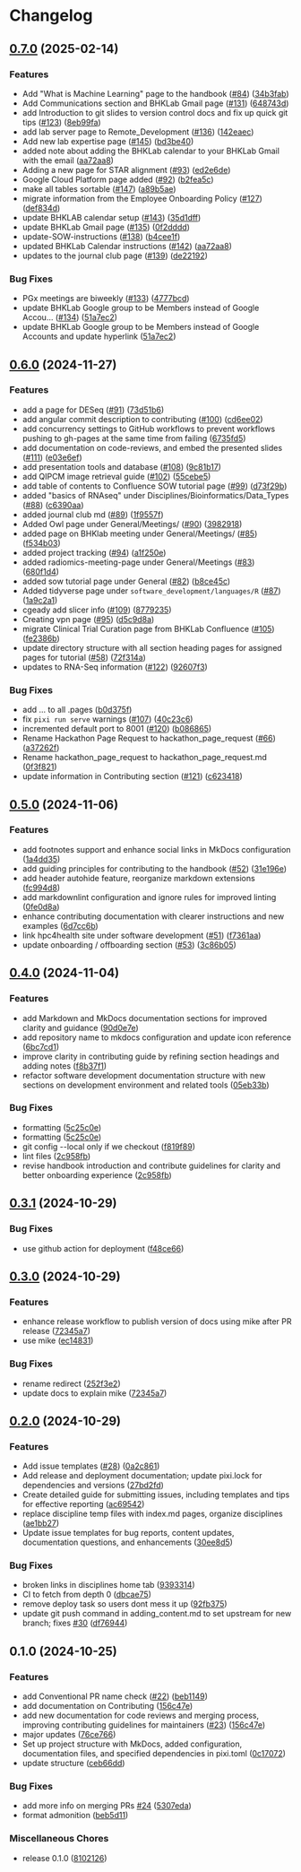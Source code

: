 # Changelog

## [0.7.0](https://github.com/bhklab/handbook/compare/v0.6.0...v0.7.0) (2025-02-14)


### Features

* Add "What is Machine Learning" page to the handbook ([#84](https://github.com/bhklab/handbook/issues/84)) ([34b3fab](https://github.com/bhklab/handbook/commit/34b3fab0c3fce38d56e8a265263cff44ef3958e2))
* Add Communications section and BHKLab Gmail page ([#131](https://github.com/bhklab/handbook/issues/131)) ([648743d](https://github.com/bhklab/handbook/commit/648743d35c64bca06ab149ea03a1cdf4a5573ccb))
* add Introduction to git slides to version control docs and fix up quick git tips ([#123](https://github.com/bhklab/handbook/issues/123)) ([8eb99fa](https://github.com/bhklab/handbook/commit/8eb99fa470c7b0f462ab9be47c0dbc9816830ad0))
* add lab server page to Remote_Development ([#136](https://github.com/bhklab/handbook/issues/136)) ([142eaec](https://github.com/bhklab/handbook/commit/142eaec4b553a5929c438db6cccf6a57d58a15e0))
* Add new lab expertise page ([#145](https://github.com/bhklab/handbook/issues/145)) ([bd3be40](https://github.com/bhklab/handbook/commit/bd3be40224a72955a7f37713ebdb65dfe03e8150))
* added note about adding the BHKLab calendar to your BHKLab Gmail with the email ([aa72aa8](https://github.com/bhklab/handbook/commit/aa72aa876aadbb3c7f191d8ceaceb2d8d313fc3a))
* Adding a new page for STAR alignment ([#93](https://github.com/bhklab/handbook/issues/93)) ([ed2e6de](https://github.com/bhklab/handbook/commit/ed2e6ded55f5b089cc4e0ffef4a03ec066bcd096))
* Google Cloud Platform page added ([#92](https://github.com/bhklab/handbook/issues/92)) ([b2fea5c](https://github.com/bhklab/handbook/commit/b2fea5cfea0bfe1d4e6555f23ec201fa013a1e66))
* make all tables sortable ([#147](https://github.com/bhklab/handbook/issues/147)) ([a89b5ae](https://github.com/bhklab/handbook/commit/a89b5ae1952e5d4f073b154c07079a118e962903))
* migrate information from the Employee Onboarding Policy ([#127](https://github.com/bhklab/handbook/issues/127)) ([def834d](https://github.com/bhklab/handbook/commit/def834db30268c165a4d8c663e5dd416e1fb73f5))
* update BHKLAB calendar setup ([#143](https://github.com/bhklab/handbook/issues/143)) ([35d1dff](https://github.com/bhklab/handbook/commit/35d1dff38b2782392b53c8484b92a960ec716231))
* update BHKLab Gmail page ([#135](https://github.com/bhklab/handbook/issues/135)) ([0f2dddd](https://github.com/bhklab/handbook/commit/0f2dddddc97eca9a2f2032752c26385f55d582fa))
* update-SOW-instructions ([#138](https://github.com/bhklab/handbook/issues/138)) ([b4cee1f](https://github.com/bhklab/handbook/commit/b4cee1fdbc75be5d0d0eb99cb9a4f8912fdaaf75))
* updated BHKLab Calendar instructions ([#142](https://github.com/bhklab/handbook/issues/142)) ([aa72aa8](https://github.com/bhklab/handbook/commit/aa72aa876aadbb3c7f191d8ceaceb2d8d313fc3a))
* updates to the journal club page ([#139](https://github.com/bhklab/handbook/issues/139)) ([de22192](https://github.com/bhklab/handbook/commit/de221926bd1a32b83b7e3c883b7873f08edc7102))


### Bug Fixes

* PGx meetings are biweekly ([#133](https://github.com/bhklab/handbook/issues/133)) ([4777bcd](https://github.com/bhklab/handbook/commit/4777bcd7eeb6788d404979d08df21d40c4b105fa))
* update BHKLab Google group to be Members instead of Google Accou… ([#134](https://github.com/bhklab/handbook/issues/134)) ([51a7ec2](https://github.com/bhklab/handbook/commit/51a7ec2e4da6ccadf59726e63818fb807f0d916f))
* update BHKLab Google group to be Members instead of Google Accounts and update hyperlink ([51a7ec2](https://github.com/bhklab/handbook/commit/51a7ec2e4da6ccadf59726e63818fb807f0d916f))

## [0.6.0](https://github.com/bhklab/handbook/compare/v0.5.0...v0.6.0) (2024-11-27)


### Features

* add a page for DESeq ([#91](https://github.com/bhklab/handbook/issues/91)) ([73d51b6](https://github.com/bhklab/handbook/commit/73d51b6e5e58f1b53afbe61c3b763143a5063cea))
* add angular commit description to contributing ([#100](https://github.com/bhklab/handbook/issues/100)) ([cd6ee02](https://github.com/bhklab/handbook/commit/cd6ee02a2214c3c7383b440b2588235ace526812))
* add concurrency settings to GitHub workflows to prevent workflows pushing to gh-pages at the same time from failing ([6735fd5](https://github.com/bhklab/handbook/commit/6735fd5eb030eefa6d22515543f20025b314f007))
* add documentation on code-reviews, and embed the presented slides  ([#111](https://github.com/bhklab/handbook/issues/111)) ([e03e6ef](https://github.com/bhklab/handbook/commit/e03e6ef2037b573c21317e338bf061e7485ab1c4))
* add presentation tools and database ([#108](https://github.com/bhklab/handbook/issues/108)) ([9c81b17](https://github.com/bhklab/handbook/commit/9c81b170f5d6589c0367f79e3b7625e325a8a724))
* add QIPCM image retrieval guide ([#102](https://github.com/bhklab/handbook/issues/102)) ([55cebe5](https://github.com/bhklab/handbook/commit/55cebe561589616891cf931f7aed0115a18fcc91))
* add table of contents to Confluence SOW tutorial page ([#99](https://github.com/bhklab/handbook/issues/99)) ([d73f29b](https://github.com/bhklab/handbook/commit/d73f29b6f63649bede4d4ab95d8277d1accfbe83))
* added "basics of RNAseq" under Disciplines/Bioinformatics/Data_Types ([#88](https://github.com/bhklab/handbook/issues/88)) ([c6390aa](https://github.com/bhklab/handbook/commit/c6390aa805a523f771c7a54397f26e0ca966fa85))
* added journal club md ([#89](https://github.com/bhklab/handbook/issues/89)) ([1f9557f](https://github.com/bhklab/handbook/commit/1f9557ff62bea359c03fa70fbb497b241fe228cf))
* Added Owl page under General/Meetings/ ([#90](https://github.com/bhklab/handbook/issues/90)) ([3982918](https://github.com/bhklab/handbook/commit/398291893644a103837dceeda673c367d45bce8f))
* added page on BHKlab meeting under General/Meetings/ ([#85](https://github.com/bhklab/handbook/issues/85)) ([f534b03](https://github.com/bhklab/handbook/commit/f534b03dd54009ede9b3ef6f2ced689aff2adb49))
* added project tracking  ([#94](https://github.com/bhklab/handbook/issues/94)) ([a1f250e](https://github.com/bhklab/handbook/commit/a1f250edaeb6ee1e91eb0299017d24088ed133d5))
* added radiomics-meeting-page under General/Meetings ([#83](https://github.com/bhklab/handbook/issues/83)) ([680f1d4](https://github.com/bhklab/handbook/commit/680f1d47cdf1da61dbb9eebbd02ebe9a99a842fb))
* added sow tutorial page under General ([#82](https://github.com/bhklab/handbook/issues/82)) ([b8ce45c](https://github.com/bhklab/handbook/commit/b8ce45c50ca43b33f1db27758ffc43d281c282d9))
* Added tidyverse page under `software_development/languages/R` ([#87](https://github.com/bhklab/handbook/issues/87)) ([1a9c2a1](https://github.com/bhklab/handbook/commit/1a9c2a1ffdd3adb9f63cbdf11cfeacdeec0d7d32))
* cgeady add slicer info ([#109](https://github.com/bhklab/handbook/issues/109)) ([8779235](https://github.com/bhklab/handbook/commit/8779235c8d6524e177ae7430337cedd9e7c66a7c))
* Creating vpn page ([#95](https://github.com/bhklab/handbook/issues/95)) ([d5c9d8a](https://github.com/bhklab/handbook/commit/d5c9d8a1383c0ecefa9bf55757120e67b845e996))
* migrate Clinical Trial Curation page from BHKLab Confluence ([#105](https://github.com/bhklab/handbook/issues/105)) ([fe2386b](https://github.com/bhklab/handbook/commit/fe2386b484fd4b2d732288e3b57341976ebccd2d))
* update directory structure with all section heading pages for assigned pages for tutorial ([#58](https://github.com/bhklab/handbook/issues/58)) ([72f314a](https://github.com/bhklab/handbook/commit/72f314aefc74a2b3acd39a82a4f25f62c8ca7319))
* updates to RNA-Seq information ([#122](https://github.com/bhklab/handbook/issues/122)) ([92607f3](https://github.com/bhklab/handbook/commit/92607f3ce8b24e8400a6f81d92bab9af28663785))


### Bug Fixes

* add ... to all .pages ([b0d375f](https://github.com/bhklab/handbook/commit/b0d375f23a6d2081da5000047809ebb89a3a4d07))
* fix `pixi run serve` warnings ([#107](https://github.com/bhklab/handbook/issues/107)) ([40c23c6](https://github.com/bhklab/handbook/commit/40c23c68dc4e1cde00984b6de226eb70beb69f92))
* incremented default port to 8001 ([#120](https://github.com/bhklab/handbook/issues/120)) ([b086865](https://github.com/bhklab/handbook/commit/b0868655fe318e827e8050e0821bd701856ee55b))
* Rename Hackathon Page Request to hackathon_page_request ([#66](https://github.com/bhklab/handbook/issues/66)) ([a37262f](https://github.com/bhklab/handbook/commit/a37262f2227a4f5239b6a2bacab0ce3b178fd420))
* Rename hackathon_page_request to hackathon_page_request.md ([0f3f821](https://github.com/bhklab/handbook/commit/0f3f821a329a63b4903ab49af4aa40b6a6dd0fef))
* update information in Contributing section ([#121](https://github.com/bhklab/handbook/issues/121)) ([c623418](https://github.com/bhklab/handbook/commit/c623418e21a9db7d0a22f1a7769dbe74a7e40462))

## [0.5.0](https://github.com/bhklab/handbook/compare/v0.4.0...v0.5.0) (2024-11-06)


### Features

* add footnotes support and enhance social links in MkDocs configuration ([1a4dd35](https://github.com/bhklab/handbook/commit/1a4dd35df64827f485d349802d051a51a55a0b1a))
* add guiding principles for contributing to the handbook ([#52](https://github.com/bhklab/handbook/issues/52)) ([31e196e](https://github.com/bhklab/handbook/commit/31e196ea5dcfaa840395e7964975d2cfdac61b9c))
* add header autohide feature, reorganize markdown extensions ([fc994d8](https://github.com/bhklab/handbook/commit/fc994d8310e16f761940a5df11170197795baf61))
* add markdownlint configuration and ignore rules for improved linting ([0fe0d8a](https://github.com/bhklab/handbook/commit/0fe0d8a74c40dc49cb3a733bc55a4ba4aeac48a9))
* enhance contributing documentation with clearer instructions and new examples ([6d7cc6b](https://github.com/bhklab/handbook/commit/6d7cc6b19e68ef1bbb0006b039f501016a2edc80))
* link hpc4health site under software development ([#51](https://github.com/bhklab/handbook/issues/51)) ([f7361aa](https://github.com/bhklab/handbook/commit/f7361aaa8de36788b63ecd1251166b2a66003f92))
* update onboarding / offboarding section ([#53](https://github.com/bhklab/handbook/issues/53)) ([3c86b05](https://github.com/bhklab/handbook/commit/3c86b05db63b51ca21defbb636a6b3b0c509a5c7))

## [0.4.0](https://github.com/bhklab/handbook/compare/v0.3.1...v0.4.0) (2024-11-04)


### Features

* add Markdown and MkDocs documentation sections for improved clarity and guidance ([90d0e7e](https://github.com/bhklab/handbook/commit/90d0e7ee111cab3377dede84e48030b3b7da05e9))
* add repository name to mkdocs configuration and update icon reference ([6bc7cd1](https://github.com/bhklab/handbook/commit/6bc7cd1fababa5ed91bcb29b5b87f978f4a5550b))
* improve clarity in contributing guide by refining section headings and adding notes ([f8b37f1](https://github.com/bhklab/handbook/commit/f8b37f1d40603913dcbf477b1c62fd9523e5d725))
* refactor software development documentation structure with new sections on development environment and related tools ([05eb33b](https://github.com/bhklab/handbook/commit/05eb33b978c1a833c30e71124eb7b66def66709d))


### Bug Fixes

* formatting ([5c25c0e](https://github.com/bhklab/handbook/commit/5c25c0e1e23c46e1a7f502507de5cc5c3dd29d14))
* formatting ([5c25c0e](https://github.com/bhklab/handbook/commit/5c25c0e1e23c46e1a7f502507de5cc5c3dd29d14))
* git config --local only if we checkout ([f819f89](https://github.com/bhklab/handbook/commit/f819f89926aff0671f57f466eaa576a9e57363c0))
* lint files ([2c958fb](https://github.com/bhklab/handbook/commit/2c958fb02dc0c813729c1f8a77b4df776c6f1f76))
* revise handbook introduction and contribute guidelines for clarity and better onboarding experience ([2c958fb](https://github.com/bhklab/handbook/commit/2c958fb02dc0c813729c1f8a77b4df776c6f1f76))

## [0.3.1](https://github.com/bhklab/handbook/compare/v0.3.0...v0.3.1) (2024-10-29)


### Bug Fixes

* use github action for deployment ([f48ce66](https://github.com/bhklab/handbook/commit/f48ce661cac602a5f4cd6affd67deaf5bd8b3c57))

## [0.3.0](https://github.com/bhklab/handbook/compare/v0.2.0...v0.3.0) (2024-10-29)


### Features

* enhance release workflow to publish version of docs using mike after PR release ([72345a7](https://github.com/bhklab/handbook/commit/72345a7c500430c46b8aa158b29c471f648d3dbb))
* use mike ([ec14831](https://github.com/bhklab/handbook/commit/ec148315f13432d19e08eb6b9b2fd50dadd4a25b))


### Bug Fixes

* rename redirect ([252f3e2](https://github.com/bhklab/handbook/commit/252f3e2a2bff2aa8791fe401eb0a83fc1642f76b))
* update docs to explain mike ([72345a7](https://github.com/bhklab/handbook/commit/72345a7c500430c46b8aa158b29c471f648d3dbb))

## [0.2.0](https://github.com/bhklab/handbook/compare/v0.1.0...v0.2.0) (2024-10-29)


### Features

* Add issue templates ([#28](https://github.com/bhklab/handbook/issues/28)) ([0a2c861](https://github.com/bhklab/handbook/commit/0a2c861da93f455467fd8cb4720cded5c75aa67a))
* Add release and deployment documentation; update pixi.lock for dependencies and versions ([27bd2fd](https://github.com/bhklab/handbook/commit/27bd2fd7d1d93c26f7a8873842400b65c9a1a2ff))
* Create detailed guide for submitting issues, including templates and tips for effective reporting ([ac69542](https://github.com/bhklab/handbook/commit/ac69542cf8673599731d1dfa1e0e40d17c7aec06))
* replace discipline temp files with index.md pages, organize disciplines ([ae1bb27](https://github.com/bhklab/handbook/commit/ae1bb2709ba1b03f7034b25cfd5c07d73342f2d5))
* Update issue templates for bug reports, content updates, documentation questions, and enhancements ([30ee8d5](https://github.com/bhklab/handbook/commit/30ee8d5b0a8bcad08d3de24f1dd97173eff41ea2))


### Bug Fixes

* broken links in disciplines home tab ([9393314](https://github.com/bhklab/handbook/commit/9393314e911d6fddc5c8b566df5ccfe35ce7d032))
* CI to fetch from depth 0 ([dbcae75](https://github.com/bhklab/handbook/commit/dbcae75984ff7df40ff8da25bd64294dab1cd37b))
* remove deploy task so users dont mess it up ([92fb375](https://github.com/bhklab/handbook/commit/92fb375dbf88810ebb3470e20e39452f136f65a7))
* update git push command in adding_content.md to set upstream for new branch; fixes [#30](https://github.com/bhklab/handbook/issues/30) ([df76944](https://github.com/bhklab/handbook/commit/df769445a18f8fc29c0477615c91ce23bce1a8dd))

## 0.1.0 (2024-10-25)


### Features

* add Conventional PR name check ([#22](https://github.com/bhklab/handbook/issues/22)) ([beb1149](https://github.com/bhklab/handbook/commit/beb114904a27ade37261700e43c1a54f4fd9630a))
* add documentation on Contributing ([156c47e](https://github.com/bhklab/handbook/commit/156c47ebcda4fc3cf6d888fe99efa5d221531643))
* add new documentation for code reviews and merging process, improving contributing guidelines for maintainers ([#23](https://github.com/bhklab/handbook/issues/23)) ([156c47e](https://github.com/bhklab/handbook/commit/156c47ebcda4fc3cf6d888fe99efa5d221531643))
* major updates ([76ce766](https://github.com/bhklab/handbook/commit/76ce766e6beb201640df849d17093d72b0384d6f))
* Set up project structure with MkDocs, added configuration, documentation files, and specified dependencies in pixi.toml ([0c17072](https://github.com/bhklab/handbook/commit/0c170727066734fee8c6813120ffa3102b2fd4bc))
* update structure ([ceb66dd](https://github.com/bhklab/handbook/commit/ceb66ddf4037beff48e7615870d9bb3deca7b7c2))


### Bug Fixes

* add more info on merging PRs [#24](https://github.com/bhklab/handbook/issues/24) ([5307eda](https://github.com/bhklab/handbook/commit/5307eda12e9ed50a3b0aeae0034a0a6ad8206596))
* format admonition ([beb5d11](https://github.com/bhklab/handbook/commit/beb5d117b3ebdf7eaa44691dc217aacfb3f1ab22))


### Miscellaneous Chores

* release 0.1.0 ([8102126](https://github.com/bhklab/handbook/commit/81021263627d357a5aaf2f4056be1e465055db14))
